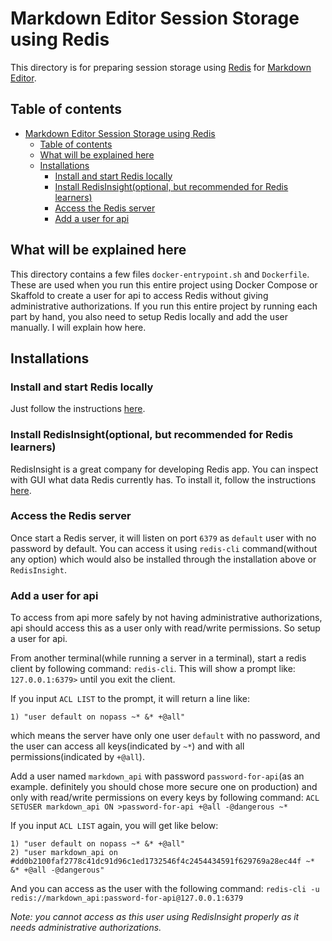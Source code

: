 # Markdown Editor Session Storage using Redis

This directory is for preparing session storage using [Redis](https://redis.io/) for [Markdown Editor](../README.md).

## Table of contents

- [Markdown Editor Session Storage using Redis](#markdown-editor-session-storage-using-redis)
  - [Table of contents](#table-of-contents)
  - [What will be explained here](#what-will-be-explained-here)
  - [Installations](#installations)
    - [Install and start Redis locally](#install-and-start-redis-locally)
    - [Install RedisInsight(optional, but recommended for Redis learners)](#install-redisinsightoptional-but-recommended-for-redis-learners)
    - [Access the Redis server](#access-the-redis-server)
    - [Add a user for api](#add-a-user-for-api)

## What will be explained here

This directory contains a few files `docker-entrypoint.sh` and `Dockerfile`. These are used when you run this entire project using Docker Compose or Skaffold to create a user for api to access Redis without giving administrative authorizations.
If you run this entire project by running each part by hand, you also need to setup Redis locally and add the user manually. I will explain how here.

## Installations

### Install and start Redis locally

Just follow the instructions [here](https://redis.io/docs/getting-started/).

### Install RedisInsight(optional, but recommended for Redis learners)

RedisInsight is a great company for developing Redis app. You can inspect with GUI what data Redis currently has.
To install it, follow the instructions [here](https://redis.io/docs/ui/insight/).

### Access the Redis server

Once start a Redis server, it will listen on port `6379` as `default` user with no password by default.
You can access it using `redis-cli` command(without any option) which would also be installed through the installation above or `RedisInsight`.

### Add a user for api

To access from api more safely by not having administrative authorizations, api should access this as a user only with read/write permissions. So setup a user for api.

From another terminal(while running a server in a terminal), start a redis client by following command: `redis-cli`. This will show a prompt like: `127.0.0.1:6379>` until you exit the client.

If you input `ACL LIST` to the prompt, it will return a line like:

```terminal
1) "user default on nopass ~* &* +@all"
```

which means the server have only one user `default` with no password, and the user can access all keys(indicated by `~*`) and with all permissions(indicated by `+@all`).

Add a user named `markdown_api` with password `password-for-api`(as an example. definitely you should chose more secure one on production) and only with read/write permissions on every keys by following command:
`ACL SETUSER markdown_api ON >password-for-api +@all -@dangerous ~*`

If you input `ACL LIST` again, you will get like below:

```terminal
1) "user default on nopass ~* &* +@all"
2) "user markdown_api on #dd0b2100faf2778c41dc91d96c1ed1732546f4c2454434591f629769a28ec44f ~* &* +@all -@dangerous"
```

And you can access as the user with the following command:
`redis-cli -u redis://markdown_api:password-for-api@127.0.0.1:6379`

*Note: you cannot access as this user using RedisInsight properly as it needs administrative authorizations.*
